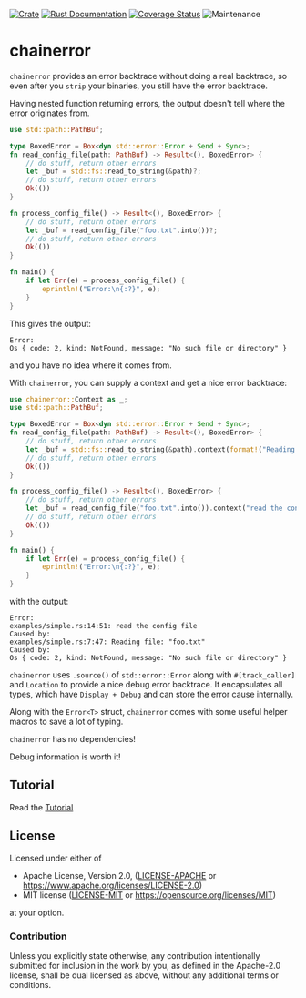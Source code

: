 [![Crate](https://img.shields.io/crates/v/chainerror.svg)](https://crates.io/crates/chainerror)
[![Rust Documentation](https://img.shields.io/badge/api-rustdoc-blue.svg)](https://docs.rs/chainerror/)
[![Coverage Status](https://codecov.io/gh/haraldh/chainerror/branch/master/graph/badge.svg?token=HGLJFGA11B)](https://codecov.io/gh/haraldh/chainerror)
![Maintenance](https://img.shields.io/badge/maintenance-activly--developed-brightgreen.svg)

# chainerror

`chainerror` provides an error backtrace without doing a real backtrace, so even after you `strip` your
binaries, you still have the error backtrace.

Having nested function returning errors, the output doesn't tell where the error originates from.

```rust
use std::path::PathBuf;

type BoxedError = Box<dyn std::error::Error + Send + Sync>;
fn read_config_file(path: PathBuf) -> Result<(), BoxedError> {
    // do stuff, return other errors
    let _buf = std::fs::read_to_string(&path)?;
    // do stuff, return other errors
    Ok(())
}

fn process_config_file() -> Result<(), BoxedError> {
    // do stuff, return other errors
    let _buf = read_config_file("foo.txt".into())?;
    // do stuff, return other errors
    Ok(())
}

fn main() {
    if let Err(e) = process_config_file() {
        eprintln!("Error:\n{:?}", e);
    }
}
```

This gives the output:
```console
Error:
Os { code: 2, kind: NotFound, message: "No such file or directory" }
```
and you have no idea where it comes from.


With `chainerror`, you can supply a context and get a nice error backtrace:

```rust
use chainerror::Context as _;
use std::path::PathBuf;

type BoxedError = Box<dyn std::error::Error + Send + Sync>;
fn read_config_file(path: PathBuf) -> Result<(), BoxedError> {
    // do stuff, return other errors
    let _buf = std::fs::read_to_string(&path).context(format!("Reading file: {:?}", &path))?;
    // do stuff, return other errors
    Ok(())
}

fn process_config_file() -> Result<(), BoxedError> {
    // do stuff, return other errors
    let _buf = read_config_file("foo.txt".into()).context("read the config file")?;
    // do stuff, return other errors
    Ok(())
}

fn main() {
    if let Err(e) = process_config_file() {
        eprintln!("Error:\n{:?}", e);
    }
}
```

with the output:
```console
Error:
examples/simple.rs:14:51: read the config file
Caused by:
examples/simple.rs:7:47: Reading file: "foo.txt"
Caused by:
Os { code: 2, kind: NotFound, message: "No such file or directory" }
```

`chainerror` uses `.source()` of `std::error::Error` along with `#[track_caller]` and `Location` to provide a nice debug error backtrace.
It encapsulates all types, which have `Display + Debug` and can store the error cause internally.

Along with the `Error<T>` struct, `chainerror` comes with some useful helper macros to save a lot of typing.

`chainerror` has no dependencies!

Debug information is worth it!

## Tutorial

Read the [Tutorial](https://haraldh.github.io/chainerror/tutorial1.html)

## License

Licensed under either of

* Apache License, Version 2.0, ([LICENSE-APACHE](LICENSE-APACHE) or <https://www.apache.org/licenses/LICENSE-2.0>)
* MIT license ([LICENSE-MIT](LICENSE-MIT) or <https://opensource.org/licenses/MIT>)

at your option.

### Contribution

Unless you explicitly state otherwise, any contribution intentionally
submitted for inclusion in the work by you, as defined in the Apache-2.0
license, shall be dual licensed as above, without any additional terms or
conditions.
